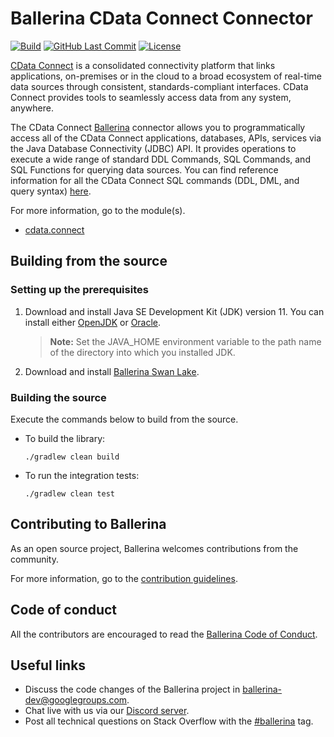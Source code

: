 Ballerina CData Connect Connector
===================

[![Build](https://github.com/ballerina-platform/module-ballerinax-cdata.connect/workflows/CI/badge.svg)](https://github.com/ballerina-platform/module-ballerinax-cdata.connect/actions?query=workflow%3ACI)
[![GitHub Last Commit](https://img.shields.io/github/last-commit/ballerina-platform/module-ballerinax-cdata.connect.svg)](https://github.com/ballerina-platform/module-ballerinax-cdata.connect/commits/master)
[![License](https://img.shields.io/badge/License-Apache%202.0-blue.svg)](https://opensource.org/licenses/Apache-2.0)

[CData Connect](https://www.cdata.com/connect) is a consolidated connectivity platform that links applications, on-premises or in the cloud to a broad ecosystem of real-time data sources through consistent, standards-compliant interfaces. CData Connect provides tools to seamlessly access data from any system, anywhere.

The CData Connect [Ballerina](https://ballerina.io/) connector allows you to programmatically access all of the CData Connect applications, databases, APIs, services via the Java Database Connectivity (JDBC) API. 
It provides operations to execute a wide range of standard DDL Commands, SQL Commands, and SQL Functions for querying data sources. 
You can find reference information for all the CData Connect SQL commands (DDL, DML, and query syntax) [here](https://cloud.cdata.com/docs/SQL-Reference.html).

For more information, go to the module(s).
- [cdata.connect](Module.md)

## Building from the source

### Setting up the prerequisites

1. Download and install Java SE Development Kit (JDK) version 11. You can install either [OpenJDK](https://adoptopenjdk.net/) or [Oracle](https://www.oracle.com/java/technologies/javase-jdk11-downloads.html).

    > **Note:** Set the JAVA_HOME environment variable to the path name of the directory into which you installed JDK.

2. Download and install [Ballerina Swan Lake](https://ballerina.io/). 

### Building the source

Execute the commands below to build from the source.

- To build the library:
    ```shell
    ./gradlew clean build
    ```
- To run the integration tests: 
    ```shell
    ./gradlew clean test
    ```

## Contributing to Ballerina

As an open source project, Ballerina welcomes contributions from the community. 

For more information, go to the [contribution guidelines](https://github.com/ballerina-platform/ballerina-lang/blob/master/CONTRIBUTING.md).

## Code of conduct

All the contributors are encouraged to read the [Ballerina Code of Conduct](https://ballerina.io/code-of-conduct).

## Useful links

* Discuss the code changes of the Ballerina project in [ballerina-dev@googlegroups.com](mailto:ballerina-dev@googlegroups.com).
* Chat live with us via our [Discord server](https://discord.gg/ballerinalang).
* Post all technical questions on Stack Overflow with the [#ballerina](https://stackoverflow.com/questions/tagged/ballerina) tag.
